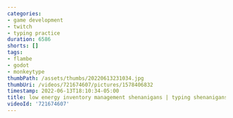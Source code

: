 ```yaml
---
categories:
- game development
- twitch
- typing practice
duration: 6586
shorts: []
tags:
- flambe
- godot
- monkeytype
thumbPath: /assets/thumbs/20220613231034.jpg
thumbUri: /videos/721674607/pictures/1578406832
timestamp: 2022-06-13T18:10:34-05:00
title: low energy inventory management shenanigans | typing shenanigans
videoId: '721674607'
---
```


